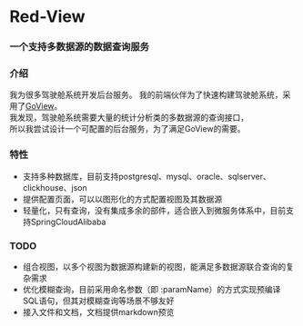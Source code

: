 # Red-View

### 一个支持多数据源的数据查询服务



### 介绍
我为很多驾驶舱系统开发后台服务。
我的前端伙伴为了快速构建驾驶舱系统，采用了[GoView](https://www.mtruning.club/#/)。  
我发现，驾驶舱系统需要大量的统计分析类的多数据源的查询接口，  
所以我尝试设计一个可配置的后台服务，为了满足GoView的需要。

### 特性
* 支持多种数据库，目前支持postgresql、mysql、oracle、sqlserver、clickhouse、json
* 提供配置页面，可以以图形化的方式配置视图及其数据源
* 轻量化，只有查询，没有集成多余的部件，适合嵌入到微服务体系中，目前支持SpringCloudAlibaba

### TODO
* 组合视图，以多个视图为数据源构建新的视图，能满足多数据源联合查询的复杂需求
* 优化模糊查询，目前采用命名参数（即 :paramName）的方式实现预编译SQL语句，但其对模糊查询等场景不够友好
* 接入文件和文档，文档提供markdown预览

